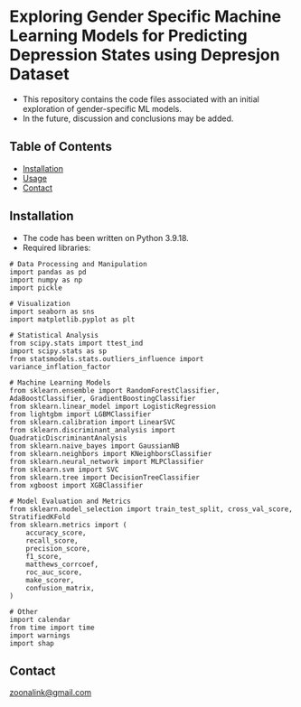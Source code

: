 # Exploring Gender Specific Machine Learning Models for Predicting Depression States using Depresjon Dataset

* This repository contains the code files associated with an initial exploration of gender-specific ML models.
* In the future, discussion and conclusions may be added.


## Table of Contents

- [Installation](#installation)
- [Usage](#usage)
- [Contact](#contact)

## Installation

* The code has been written on Python 3.9.18.
* Required libraries: 

```
# Data Processing and Manipulation
import pandas as pd
import numpy as np
import pickle

# Visualization
import seaborn as sns
import matplotlib.pyplot as plt

# Statistical Analysis
from scipy.stats import ttest_ind
import scipy.stats as sp
from statsmodels.stats.outliers_influence import variance_inflation_factor

# Machine Learning Models
from sklearn.ensemble import RandomForestClassifier, AdaBoostClassifier, GradientBoostingClassifier
from sklearn.linear_model import LogisticRegression
from lightgbm import LGBMClassifier
from sklearn.calibration import LinearSVC
from sklearn.discriminant_analysis import QuadraticDiscriminantAnalysis
from sklearn.naive_bayes import GaussianNB
from sklearn.neighbors import KNeighborsClassifier
from sklearn.neural_network import MLPClassifier
from sklearn.svm import SVC
from sklearn.tree import DecisionTreeClassifier
from xgboost import XGBClassifier

# Model Evaluation and Metrics
from sklearn.model_selection import train_test_split, cross_val_score, StratifiedKFold
from sklearn.metrics import (
    accuracy_score,
    recall_score,
    precision_score,
    f1_score,
    matthews_corrcoef,
    roc_auc_score,
    make_scorer,
    confusion_matrix,
)

# Other
import calendar
from time import time
import warnings
import shap

```


## Contact

zoonalink@gmail.com
